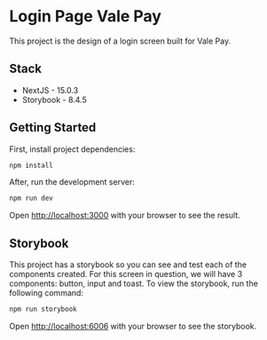 # Login Page Vale Pay

This project is the design of a login screen built for Vale Pay.

## Stack

- NextJS - 15.0.3
- Storybook - 8.4.5

## Getting Started

First, install project dependencies:

```bash
npm install
```

After, run the development server:

```bash
npm run dev
```

Open [http://localhost:3000](http://localhost:3000) with your browser to see the result.

## Storybook

This project has a storybook so you can see and test each of the components created. For this screen in question, we will have 3 components: button, input and toast.
To view the storybook, run the following command:

```bash
npm run storybook
```

Open [http://localhost:6006](http://localhost:6006) with your browser to see the storybook.
